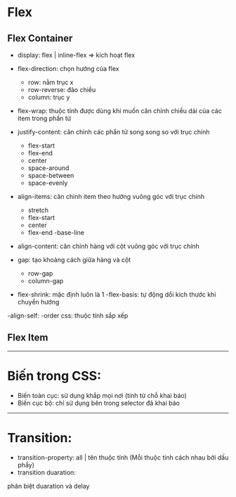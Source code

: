 # Flex

## Flex Container
- display: flex | inline-flex => kích hoạt flex
- flex-direction: chọn hướng của flex
    - row: nằm trục x
    - row-reverse: đảo chiều
    - column: trục y

- flex-wrap: thuộc tính được dùng khi muốn căn chỉnh chiều dài của các item trong phần tử
- justify-content: căn chỉnh các phẩn tử song song so với trục chính
    - flex-start
    - flex-end
    - center
    - space-around
    - space-between
    - space-evenly

- align-items: căn chỉnh item theo hướng vuông góc với trục chính
    - stretch
    - flex-start
    - center
    - flex-end
    -base-line

- align-content: căn chỉnh hàng với cột vuông góc với trục chính
- gap: tạo khoảng cách giữa hàng và cột
    - row-gap
    - column-gap

- flex-shrink: mặc định luôn là 1
-flex-basis: tự động dổi kích thước khi chuyển hướng

-align-self:
-order css: thuộc tính sắp xếp

## Flex Item


_____________________________________________________________________________

# Biến trong CSS:
- Biến toàn cục: sử dụng khắp mọi nơi (tính từ chỗ khai báo)
- Biến cục bộ: chỉ sử dụng bên trong selector đã khai báo 

_____________________________________________________________________________

# Transition:

- transition-property: all | tên thuộc tính (Mỗi thuộc tính cách nhau bởi dấu phẩy)
- transition duaration: 

phân biệt duaration và delay